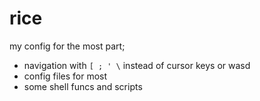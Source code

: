 # rice
my config for the most part;
- navigation with `[ ; ' \` instead of cursor keys or wasd
- config files for most 
- some shell funcs and scripts
